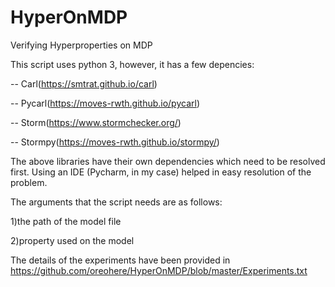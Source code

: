 # HyperOnMDP
Verifying Hyperproperties on MDP

This script uses python 3, however, it has a few depencies:

-- Carl(https://smtrat.github.io/carl)

-- Pycarl(https://moves-rwth.github.io/pycarl)

-- Storm(https://www.stormchecker.org/)

-- Stormpy(https://moves-rwth.github.io/stormpy/)

The above libraries have their own dependencies which need to be resolved first. Using an IDE (Pycharm, in my case) helped in easy resolution of the problem.

The arguments that the script needs are as follows:

1)the path of the model file

2)property used on the model

The details of the experiments have been provided in https://github.com/oreohere/HyperOnMDP/blob/master/Experiments.txt
